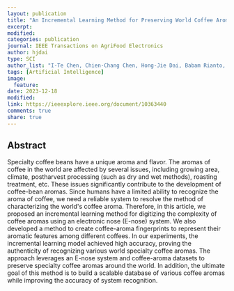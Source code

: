 ```yaml
---
layout: publication
title: "An Incremental Learning Method for Preserving World Coffee Aromas by Using an Electronic Nose and Accumulated Specialty Coffee Datasets"
excerpt:
modified:
categories: publication
journal: IEEE Transactions on AgriFood Electronics
author: hjdai
type: SCI
author_list: "I-Te Chen, Chien-Chang Chen, Hong-Jie Dai, Babam Rianto, Si-Kai Huang, Chung-Hong Lee"
tags: [Artificial Intelligence]
image:
  feature:
date: 2023-12-18
modified: 
link: https://ieeexplore.ieee.org/document/10363440
comments: true
share: true
---
```


## Abstract
 
Specialty coffee beans have a unique aroma and flavor. The aromas of coffee in the world are affected by several issues, including growing area, climate, postharvest processing (such as dry and wet methods), roasting treatment, etc. These issues significantly contribute to the development of coffee-bean aromas. Since humans have a limited ability to recognize the aroma of coffee, we need a reliable system to resolve the method of characterizing the world's coffee aroma. Therefore, in this article, we proposed an incremental learning method for digitizing the complexity of coffee aromas using an electronic nose (E-nose) system. We also developed a method to create coffee-aroma fingerprints to represent their aromatic features among different coffees. In our experiments, the incremental learning model achieved high accuracy, proving the authenticity of recognizing various world specialty coffee aromas. The approach leverages an E-nose system and coffee-aroma datasets to preserve specialty coffee aromas around the world. In addition, the ultimate goal of this method is to build a scalable database of various coffee aromas while improving the accuracy of system recognition.